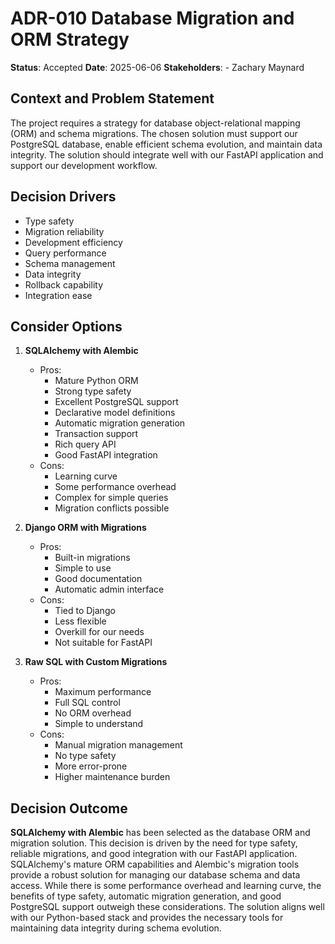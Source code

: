 # ADR-010 Database Migration and ORM Strategy
**Status**: Accepted
**Date**: 2025-06-06
**Stakeholders**:
    - Zachary Maynard

## Context and Problem Statement
The project requires a strategy for database object-relational mapping (ORM) and schema migrations. The chosen solution must support our PostgreSQL database, enable efficient schema evolution, and maintain data integrity. The solution should integrate well with our FastAPI application and support our development workflow.

## Decision Drivers
- Type safety
- Migration reliability
- Development efficiency
- Query performance
- Schema management
- Data integrity
- Rollback capability
- Integration ease

## Consider Options
1. **SQLAlchemy with Alembic**
   - Pros:
     - Mature Python ORM
     - Strong type safety
     - Excellent PostgreSQL support
     - Declarative model definitions
     - Automatic migration generation
     - Transaction support
     - Rich query API
     - Good FastAPI integration
   - Cons:
     - Learning curve
     - Some performance overhead
     - Complex for simple queries
     - Migration conflicts possible

2. **Django ORM with Migrations**
   - Pros:
     - Built-in migrations
     - Simple to use
     - Good documentation
     - Automatic admin interface
   - Cons:
     - Tied to Django
     - Less flexible
     - Overkill for our needs
     - Not suitable for FastAPI

3. **Raw SQL with Custom Migrations**
   - Pros:
     - Maximum performance
     - Full SQL control
     - No ORM overhead
     - Simple to understand
   - Cons:
     - Manual migration management
     - No type safety
     - More error-prone
     - Higher maintenance burden

## Decision Outcome
**SQLAlchemy with Alembic** has been selected as the database ORM and migration solution. This decision is driven by the need for type safety, reliable migrations, and good integration with our FastAPI application. SQLAlchemy's mature ORM capabilities and Alembic's migration tools provide a robust solution for managing our database schema and data access. While there is some performance overhead and learning curve, the benefits of type safety, automatic migration generation, and good PostgreSQL support outweigh these considerations. The solution aligns well with our Python-based stack and provides the necessary tools for maintaining data integrity during schema evolution.
